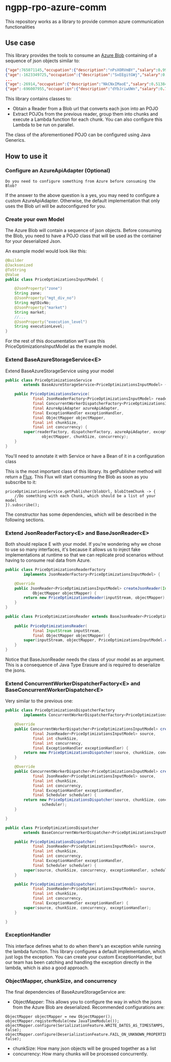# ngpp-rpo-azure-comm
This repository works as a library to provide common azure communication functionalities

## Use case
This library provides the tools to consume an [Azure Blob](https://learn.microsoft.com/en-us/azure/storage/blobs/storage-blobs-introduction) containing of a sequence of json objects similar to:

```json
{"age":765071145,"occupation":{"description":"nPsXORVmBY","salary":0.9916006874383795,"start_week":"20221012"},"differentName":"0"}
{"age":-1623349725,"occupation":{"description":"SxEEgitGWj","salary":0.715085659789466,"start_week":"20221012"},"differentName":"1"}
...
{"age":-26914,"occupation":{"description":"NkCNxIMaoE","salary":0.5138444915818953,"start_week":"20221012"},"differentName":"4"}
{"age":-696007955,"occupation":{"description":"dYbJriwUWn","salary":0.7464654118606953,"start_week":"20221012"},"differentName":"5"}
```

This library contains classes to:

- Obtain a Reader from a Blob url that converts each json into an POJO
- Extract POJOs from the previous reader, group them into chunks and execute a Lambda function for each chunk. You can also configure this Lambda to be run on parallel.

The class of the aforementioned POJO can be configured using Java Generics.

## How to use it

### Configure an AzureApiAdapter (Optional)

`Do you need to configure something from Azure before consuming the Blob?`

If the answer to the above question is a yes, you may need to configure a custom AzureApiAdapter. Otherwise, the default implementation that only uses the Blob url will be autoconfigured for you.

### Create your own Model

The Azure Blob will contain a sequence of json objects. Before consuming the Blob, you need to have a POJO class that will be used as the container for your deserialized Json.

An example model would look like this:

```java
@Builder
@Jacksonized
@ToString
@Value
public class PriceOptimizationsInputModel {

    @JsonProperty("zone")
    String zone;
    @JsonProperty("mgt_div_no")
    String mgtDivNo;
    @JsonProperty("market")
    String market;
    //...
    @JsonProperty("execution_level")
    String executionLevel;
}
```

For the rest of this documentation we'll use this PriceOptimizationsInputModel as the example model.

### Extend BaseAzureStorageService\<E\>
Extend BaseAzureStorageService using your model
```java
public class PriceOptimizationsService
        extends BaseAzureStorageService<PriceOptimizationsInputModel> {

    public PriceOptimizationsService(
            final JsonReaderFactory<PriceOptimizationsInputModel> readerFactory,
            final ConcurrentWorkerDispatcherFactory<PriceOptimizationsInputModel> dispatcherFactory,
            final AzureApiAdapter azureApiAdapter,
            final ExceptionHandler exceptionHandler,
            final ObjectMapper objectMapper,
            final int chunkSize,
            final int concurrency) {
        super(readerFactory, dispatcherFactory, azureApiAdapter, exceptionHandler,
                objectMapper, chunkSize, concurrency);
    }
}
```
You'll need to annotate it with Service or have a Bean of it in a configuration class

This is the most important class of this library. Its getPublisher method will return a [Flux](https://projectreactor.io/docs/core/release/api/reactor/core/publisher/Flux.html). This Flux will start consuming the Blob as soon as you subscribe to it:

```text
priceOptimizationsService.getPublisher(blobUrl, blobItemChunk -> {
    //Do something with each Chunk, which should be a list of your model
}).subscribe();
```

The constructor has some dependencies, which will be described in the following sections.

### Extend JsonReaderFactory\<E\> and BaseJsonReader\<E\>
Both should replace E with your model. If you're wondering why we chose to use so many interfaces, it's because it allows us to inject fake implementations at runtime so that we can replicate prod scenarios without having to consume real data from Azure.

```java
public class PriceOptimizationsReaderFactory
        implements JsonReaderFactory<PriceOptimizationsInputModel> {

    @Override
    public JsonReader<PriceOptimizationsInputModel> createJsonReader(InputStream inputStream,
            ObjectMapper objectMapper) {
        return new PriceOptimizationsReader(inputStream, objectMapper);
    }
}
```

```java
public class PriceOptimizationsReader extends BaseJsonReader<PriceOptimizationsInputModel> {
    
    public PriceOptimizationsReader(
            final InputStream inputStream,
            final ObjectMapper objectMapper) {
        super(inputStream, objectMapper, PriceOptimizationsInputModel.class);
    }
}
```

Notice that BaseJsonReader needs the class of your model as an argument. This is a consequence of Java Type Erasure and is required to deserialize the jsons.

### Extend ConcurrentWorkerDispatcherFactory\<E\> and BaseConcurrentWorkerDispatcher\<E\>

Very similar to the previous one:

```java
public class PriceOptimizationsDispatcherFactory
        implements ConcurrentWorkerDispatcherFactory<PriceOptimizationsInputModel> {

    @Override
    public ConcurrentWorkerDispatcher<PriceOptimizationsInputModel> createConcurrentWorkerDispatcher(
            final JsonReader<PriceOptimizationsInputModel> source,
            final int chunkSize,
            final int concurrency,
            final ExceptionHandler exceptionHandler) {
        return new PriceOptimizationsDispatcher(source, chunkSize, concurrency, exceptionHandler);
    }

    @Override
    public ConcurrentWorkerDispatcher<PriceOptimizationsInputModel> createConcurrentWorkerDispatcher(
            final JsonReader<PriceOptimizationsInputModel> source,
            final int chunkSize,
            final int concurrency,
            final ExceptionHandler exceptionHandler,
            final Scheduler scheduler) {
        return new PriceOptimizationsDispatcher(source, chunkSize, concurrency, exceptionHandler,
                scheduler);
    }

}
```

```java
public class PriceOptimizationsDispatcher
        extends BaseConcurrentWorkerDispatcher<PriceOptimizationsInputModel> {

    public PriceOptimizationsDispatcher(
            final JsonReader<PriceOptimizationsInputModel> source,
            final int chunkSize,
            final int concurrency,
            final ExceptionHandler exceptionHandler,
            final Scheduler scheduler) {
        super(source, chunkSize, concurrency, exceptionHandler, scheduler);
    }

    public PriceOptimizationsDispatcher(
            final JsonReader<PriceOptimizationsInputModel> source,
            final int chunkSize,
            final int concurrency,
            final ExceptionHandler exceptionHandler) {
        super(source, chunkSize, concurrency, exceptionHandler);
    }

}
```

### ExceptionHandler

This interface defines what to do when there's an exception while running the lambda function.
This library configures a default implementation, which just logs the exception. You can create your custom ExceptionHandler, but our team has been catching and handling the exception directly in the lambda, which is also a good approach.

### ObjectMapper, chunkSize, and concurrency
The final dependencies of BaseAzureStorageService are:
- ObjectMapper: This allows you to configure the way in which the jsons from the Azure Blob are deserialized. Recommended configurations are:
```text
ObjectMapper objectMapper = new ObjectMapper();
objectMapper.registerModule(new JavaTimeModule());
objectMapper.configure(SerializationFeature.WRITE_DATES_AS_TIMESTAMPS, false);
objectMapper.configure(DeserializationFeature.FAIL_ON_UNKNOWN_PROPERTIES, false);
```
- chunkSize: How many json objects will be grouped together as a list
- concurrency: How many chunks will be processed concurrently.